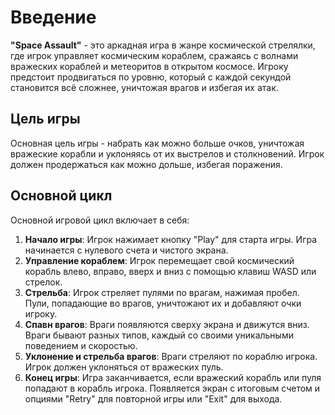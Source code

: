 # Введение

**"Space Assault"** - это аркадная игра в жанре космической стрелялки, где игрок управляет космическим кораблем, сражаясь с волнами вражеских кораблей и метеоритов в открытом космосе. Игроку предстоит продвигаться по уровню, который с каждой секундой становится всё сложнее, уничтожая врагов и избегая их атак.

## Цель игры

Основная цель игры - набрать как можно больше очков, уничтожая вражеские корабли и уклоняясь от их выстрелов и столкновений. Игрок должен продержаться как можно дольше, избегая поражения.

## Основной цикл

Основной игровой цикл включает в себя:
1. **Начало игры**: Игрок нажимает кнопку "Play" для старта игры. Игра начинается с нулевого счета и чистого экрана.
2. **Управление кораблем**: Игрок перемещает свой космический корабль влево, вправо, вверх и вниз с помощью клавиш WASD или стрелок.
3. **Стрельба**: Игрок стреляет пулями по врагам, нажимая пробел. Пули, попадающие во врагов, уничтожают их и добавляют очки игроку.
4. **Спавн врагов**: Враги появляются сверху экрана и движутся вниз. Враги бывают разных типов, каждый со своими уникальными поведением и скоростью.
5. **Уклонение и стрельба врагов**: Враги стреляют по кораблю игрока. Игрок должен уклоняться от вражеских пуль.
6. **Конец игры**: Игра заканчивается, если вражеский корабль или пуля попадают в корабль игрока. Появляется экран с итоговым счетом и опциями "Retry" для повторной игры или "Exit" для выхода.

